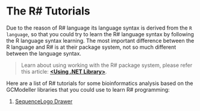 # The R# Tutorials

Due to the reason of R# language its language syntax is derived from the ``R language``, so that you could try to learn the R# language syntax by following the R language syntax learning. The most important difference between the R language and R# is at their package system, not so much different between the language syntax.

> Learn about using working with the R# package system, please refer this article: [**&lt;Using .NET Library>**](../R-system/dotnet_imports.md).

Here are a list of R# tutorials for some bioinformatics analysis based on the GCModeller libraries that you could use to learn R# programming:

1. [SequenceLogo Drawer](01.sequence_logo/README.md)